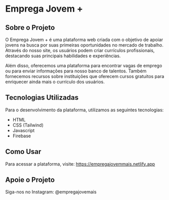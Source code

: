 # Emprega Jovem +

## Sobre o Projeto

O Emprega Jovem + é uma plataforma web criada com o objetivo de apoiar jovens na busca por suas primeiras oportunidades no mercado de trabalho. Através do nosso site, os usuários podem criar currículos profissionais, destacando suas principais habilidades e experiências.

Além disso, oferecemos uma plataforma para encontrar vagas de emprego ou para enviar informações para nosso banco de talentos. Também fornecemos recursos sobre instituições que oferecem cursos gratuitos para enriquecer ainda mais o currículo dos usuários.

## Tecnologias Utilizadas

Para o desenvolvimento da plataforma, utilizamos as seguintes tecnologias:

- HTML
- CSS (Tailwind)
- Javascript
- Firebase

## Como Usar

Para acessar a plataforma, visite: https://empregajovemmais.netlify.app

## Apoie o Projeto

Siga-nos no Instagram: @empregajovemais
